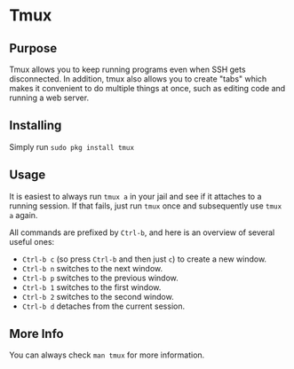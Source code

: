 # Tmux

## Purpose

Tmux allows you to keep running programs even when SSH gets disconnected. In addition, tmux also allows you to create "tabs" which makes it convenient to do multiple things at once, such as editing code and running a web server.

## Installing

Simply run `sudo pkg install tmux`

## Usage

It is easiest to always run `tmux a` in your jail and see if it attaches to a running session. If that fails, just run `tmux` once and subsequently use `tmux a` again.

All commands are prefixed by `Ctrl-b`, and here is an overview of several useful ones:

* `Ctrl-b c` (so press `Ctrl-b` and then just `c`) to create a new window. 
* `Ctrl-b n` switches to the next window.
* `Ctrl-b p` switches to the previous window.
* `Ctrl-b 1` switches to the first window.
* `Ctrl-b 2` switches to the second window.
* `Ctrl-b d` detaches from the current session.

## More Info

You can always check `man tmux` for more information.

